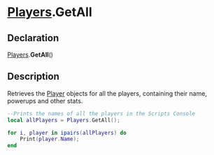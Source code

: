 # [Players](../Players.md).GetAll

## Declaration
[Players](../Players.md).<b>GetAll</b>()

## Description
Retrieves the [Player](../Types/Player.md) objects for all the players, containing their name, powerups and other stats.

```lua
--Prints the names of all the players in the Scripts Console
local allPlayers = Players.GetAll();

for i, player in ipairs(allPlayers) do 
    Print(player.Name);
end
```